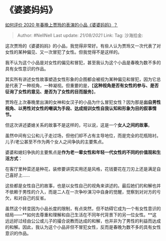 # 《婆婆妈妈》
[如何评价 2020 年春晚上贾玲的表演的小品《婆婆妈妈》？](https://www.zhihu.com/question/367643128/answer/985709708)

> Author: #NellNell
> Last update: *21/08/2021*
> Link:
> Tag:
> 沙海拾金:

这次贾玲的《婆婆妈妈》的小品，我觉得非常好。有些人认为贾玲又一次代表了对女性的某种偏见、又一次冒犯了女性。但我觉得不是这样的。

我不认为这个小品是对女性的偏见和冒犯，甚至我认为这个小品是春晚为数不多的具有女性意识的作品。

其实所有讲述女性故事塑造女性形象的企图都会被视为某种偏见和冒犯，因为它总是代表了一种视角，一种凝视。但重要的是，【**这种视角是否有女性的参与、是否征询了女性的意见、是否为了女性的目而服务**】。

贾玲在上次春晚里出演的女神和女汉子的小品为什么冒犯女性？因为那是**出自男性视角、以男性对女性的嘲讽为手段、达成规训女性自我认知和形象为目的叙事情节。**

但这次讲述婆媳关系的故事不是这样的，可以说，这是一个**女人之间的故事**。

虽然中间有公公和儿子走过场，但他们却不占有主导地位，而是完全的花瓶陪衬。儿子/老公甚至不作为两个女人之间争执的主要焦点。

婆婆和媳妇争执的主要焦点是**作为老一辈女性和年轻一代女性的不同的价值观和生活方式**：

在客厅里种菜还是种花，装修要讲究实用还是风格，花钱要花在刀刃上还是满足自己喜好上……

这些都是女性自己的故事，也是以女性自己的视角来讲述的。最后她们的和解也并不依赖于男性的介入，而是二人在一次争吵演习中自身的觉醒，觉察到对对方的亏欠，和对自己的反省。

虽然这个转变因为小品长度的限制，有点突然，但不妨碍它成为一个有女性意识的结局——**如何去尊重和理解和自己生活在不同年代背景下的另一位女性。**这远远好过经由公公或儿子的撮合说教而达成的和解，也并非为了男性的利益而达成的和解。因此，我认为这个小品非但不冒犯女性，反而是春晚为数不多的具有女性意识的作品。
